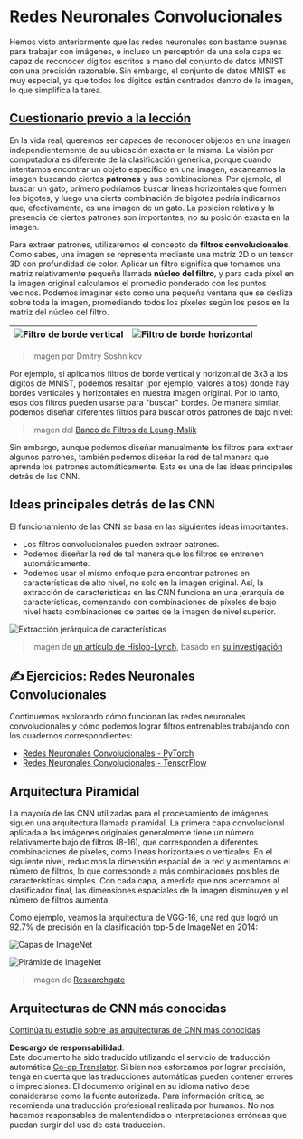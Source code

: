 <!--
CO_OP_TRANSLATOR_METADATA:
{
  "original_hash": "088837b42b7d99198bf62db8a42411e0",
  "translation_date": "2025-08-24T09:17:43+00:00",
  "source_file": "lessons/4-ComputerVision/07-ConvNets/README.md",
  "language_code": "es"
}
-->
# Redes Neuronales Convolucionales

Hemos visto anteriormente que las redes neuronales son bastante buenas para trabajar con imágenes, e incluso un perceptrón de una sola capa es capaz de reconocer dígitos escritos a mano del conjunto de datos MNIST con una precisión razonable. Sin embargo, el conjunto de datos MNIST es muy especial, ya que todos los dígitos están centrados dentro de la imagen, lo que simplifica la tarea.

## [Cuestionario previo a la lección](https://red-field-0a6ddfd03.1.azurestaticapps.net/quiz/107)

En la vida real, queremos ser capaces de reconocer objetos en una imagen independientemente de su ubicación exacta en la misma. La visión por computadora es diferente de la clasificación genérica, porque cuando intentamos encontrar un objeto específico en una imagen, escaneamos la imagen buscando ciertos **patrones** y sus combinaciones. Por ejemplo, al buscar un gato, primero podríamos buscar líneas horizontales que formen los bigotes, y luego una cierta combinación de bigotes podría indicarnos que, efectivamente, es una imagen de un gato. La posición relativa y la presencia de ciertos patrones son importantes, no su posición exacta en la imagen.

Para extraer patrones, utilizaremos el concepto de **filtros convolucionales**. Como sabes, una imagen se representa mediante una matriz 2D o un tensor 3D con profundidad de color. Aplicar un filtro significa que tomamos una matriz relativamente pequeña llamada **núcleo del filtro**, y para cada píxel en la imagen original calculamos el promedio ponderado con los puntos vecinos. Podemos imaginar esto como una pequeña ventana que se desliza sobre toda la imagen, promediando todos los píxeles según los pesos en la matriz del núcleo del filtro.

![Filtro de borde vertical](../../../../../lessons/4-ComputerVision/07-ConvNets/images/filter-vert.png) | ![Filtro de borde horizontal](../../../../../lessons/4-ComputerVision/07-ConvNets/images/filter-horiz.png)
----|----

> Imagen por Dmitry Soshnikov

Por ejemplo, si aplicamos filtros de borde vertical y horizontal de 3x3 a los dígitos de MNIST, podemos resaltar (por ejemplo, valores altos) donde hay bordes verticales y horizontales en nuestra imagen original. Por lo tanto, esos dos filtros pueden usarse para "buscar" bordes. De manera similar, podemos diseñar diferentes filtros para buscar otros patrones de bajo nivel:

> Imagen del [Banco de Filtros de Leung-Malik](https://www.robots.ox.ac.uk/~vgg/research/texclass/filters.html)

Sin embargo, aunque podemos diseñar manualmente los filtros para extraer algunos patrones, también podemos diseñar la red de tal manera que aprenda los patrones automáticamente. Esta es una de las ideas principales detrás de las CNN.

## Ideas principales detrás de las CNN

El funcionamiento de las CNN se basa en las siguientes ideas importantes:

* Los filtros convolucionales pueden extraer patrones.
* Podemos diseñar la red de tal manera que los filtros se entrenen automáticamente.
* Podemos usar el mismo enfoque para encontrar patrones en características de alto nivel, no solo en la imagen original. Así, la extracción de características en las CNN funciona en una jerarquía de características, comenzando con combinaciones de píxeles de bajo nivel hasta combinaciones de partes de la imagen de nivel superior.

![Extracción jerárquica de características](../../../../../lessons/4-ComputerVision/07-ConvNets/images/FeatureExtractionCNN.png)

> Imagen de [un artículo de Hislop-Lynch](https://www.semanticscholar.org/paper/Computer-vision-based-pedestrian-trajectory-Hislop-Lynch/26e6f74853fc9bbb7487b06dc2cf095d36c9021d), basado en [su investigación](https://dl.acm.org/doi/abs/10.1145/1553374.1553453)

## ✍️ Ejercicios: Redes Neuronales Convolucionales

Continuemos explorando cómo funcionan las redes neuronales convolucionales y cómo podemos lograr filtros entrenables trabajando con los cuadernos correspondientes:

* [Redes Neuronales Convolucionales - PyTorch](../../../../../lessons/4-ComputerVision/07-ConvNets/ConvNetsPyTorch.ipynb)
* [Redes Neuronales Convolucionales - TensorFlow](../../../../../lessons/4-ComputerVision/07-ConvNets/ConvNetsTF.ipynb)

## Arquitectura Piramidal

La mayoría de las CNN utilizadas para el procesamiento de imágenes siguen una arquitectura llamada piramidal. La primera capa convolucional aplicada a las imágenes originales generalmente tiene un número relativamente bajo de filtros (8-16), que corresponden a diferentes combinaciones de píxeles, como líneas horizontales o verticales. En el siguiente nivel, reducimos la dimensión espacial de la red y aumentamos el número de filtros, lo que corresponde a más combinaciones posibles de características simples. Con cada capa, a medida que nos acercamos al clasificador final, las dimensiones espaciales de la imagen disminuyen y el número de filtros aumenta.

Como ejemplo, veamos la arquitectura de VGG-16, una red que logró un 92.7% de precisión en la clasificación top-5 de ImageNet en 2014:

![Capas de ImageNet](../../../../../lessons/4-ComputerVision/07-ConvNets/images/vgg-16-arch1.jpg)

![Pirámide de ImageNet](../../../../../lessons/4-ComputerVision/07-ConvNets/images/vgg-16-arch.jpg)

> Imagen de [Researchgate](https://www.researchgate.net/figure/Vgg16-model-structure-To-get-the-VGG-NIN-model-we-replace-the-2-nd-4-th-6-th-7-th_fig2_335194493)

## Arquitecturas de CNN más conocidas

[Continúa tu estudio sobre las arquitecturas de CNN más conocidas](CNN_Architectures.md)

**Descargo de responsabilidad**:  
Este documento ha sido traducido utilizando el servicio de traducción automática [Co-op Translator](https://github.com/Azure/co-op-translator). Si bien nos esforzamos por lograr precisión, tenga en cuenta que las traducciones automáticas pueden contener errores o imprecisiones. El documento original en su idioma nativo debe considerarse como la fuente autorizada. Para información crítica, se recomienda una traducción profesional realizada por humanos. No nos hacemos responsables de malentendidos o interpretaciones erróneas que puedan surgir del uso de esta traducción.
